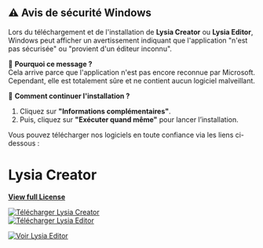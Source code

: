 ## ⚠️ Avis de sécurité Windows  

Lors du téléchargement et de l'installation de **Lysia Creator** ou **Lysia Editor**, Windows peut afficher un avertissement indiquant que l'application "n'est pas sécurisée" ou "provient d'un éditeur inconnu".  

🔹 **Pourquoi ce message ?**  
Cela arrive parce que l'application n'est pas encore reconnue par Microsoft. Cependant, elle est totalement sûre et ne contient aucun logiciel malveillant.  

🔹 **Comment continuer l'installation ?**  
1. Cliquez sur **"Informations complémentaires"**.  
2. Puis, cliquez sur **"Exécuter quand même"** pour lancer l’installation.  

Vous pouvez télécharger nos logiciels en toute confiance via les liens ci-dessous :  

# Lysia Creator  

**[View full License](https://github.com/tariteur/patron-creator-windows/blob/main/LICENCE)**

[![Télécharger Lysia Creator](https://img.shields.io/badge/T%C3%A9l%C3%A9charger-Lysia%20Creator.exe-gree?style=for-the-badge&logo=windows)](https://github.com/tariteur/patron-creator-windows/releases/download/v1.0.6/LysiaCreator-Setup-1.0.6.exe)  
[![Télécharger Lysia Editor](https://img.shields.io/badge/T%C3%A9l%C3%A9charger-Lysia%20Editor.exe-blue?style=for-the-badge&logo=windows)](https://github.com/tariteur/patron-editor-windows/releases/download/v1.0.3/LysiaEditor-Setup-1.0.3.exe)  

[![Voir Lysia Editor](https://img.shields.io/badge/Visiter-Lysia%20Editor-blue?style=for-the-badge&logo=github)](https://github.com/tariteur/patron-editor-windows)  
